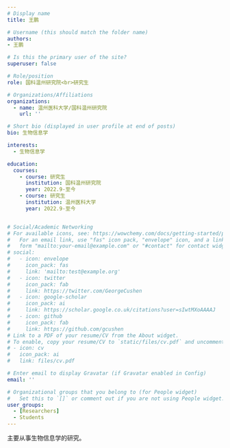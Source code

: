 ```yaml
---
# Display name
title: 王鹏

# Username (this should match the folder name)
authors:
- 王鹏

# Is this the primary user of the site?
superuser: false

# Role/position
role: 国科温州研究院<br>研究生

# Organizations/Affiliations
organizations:
  - name: 温州医科大学/国科温州研究院
    url: ''

# Short bio (displayed in user profile at end of posts)
bio: 生物信息学

interests:
  - 生物信息学

education:
  courses:
    - course: 研究生
      institution: 国科温州研究院
      year: 2022.9-至今
    - course: 研究生
      institution: 温州医科大学
      year: 2022.9-至今


# Social/Academic Networking
# For available icons, see: https://wowchemy.com/docs/getting-started/page-builder/#icons
#   For an email link, use "fas" icon pack, "envelope" icon, and a link in the
#   form "mailto:your-email@example.com" or "#contact" for contact widget.
# social:
#   - icon: envelope
#     icon_pack: fas
#     link: 'mailto:test@example.org'
#   - icon: twitter
#     icon_pack: fab
#     link: https://twitter.com/GeorgeCushen
#   - icon: google-scholar
#     icon_pack: ai
#     link: https://scholar.google.co.uk/citations?user=sIwtMXoAAAAJ
#   - icon: github
#     icon_pack: fab
#     link: https://github.com/gcushen
# Link to a PDF of your resume/CV from the About widget.
# To enable, copy your resume/CV to `static/files/cv.pdf` and uncomment the lines below.
# - icon: cv
#   icon_pack: ai
#   link: files/cv.pdf

# Enter email to display Gravatar (if Gravatar enabled in Config)
email: ''

# Organizational groups that you belong to (for People widget)
#   Set this to `[]` or comment out if you are not using People widget.
user_groups:
  - [Researchers]
  - Students
---
```


主要从事生物信息学的研究。
